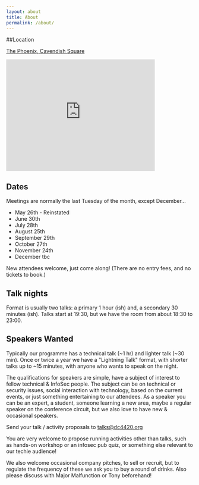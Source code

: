 ```yaml
---
layout: about
title: About
permalink: /about/
---
```


##Location

[The Phoenix, Cavendish Square](https://goo.gl/maps/audoHa)

<iframe src="https://www.google.com/maps/embed?pb=!1m18!1m12!1m3!1d2482.842198018175!2d-0.14359999999999998!3d51.516110999999995!2m3!1f0!2f0!3f0!3m2!1i1024!2i768!4f13.1!3m3!1m2!1s0x48761ad52179b1a3%3A0x1d78c7ec6f1dfb95!2sThe+Phoenix!5e0!3m2!1sen!2suk!4v1432717339445" width="400" height="300" frameborder="0" style="border:0"></iframe>

## Dates

Meetings are normally the last Tuesday of the month, except December...

* May 26th - Reinstated
* June 30th
* July 28th
* August 25th
* September 29th
* October 27th
* November 24th
* December tbc

New attendees welcome, just come along!
(There are no entry fees, and no tickets to book.)

## Talk nights

Format is usually two talks: a primary 1 hour (ish) and,
a secondary 30 minutes (ish).
Talks start at 19:30, but we have the room from about
18:30 to 23:00.

## Speakers Wanted

Typically our programme has a technical talk (~1 hr) and lighter talk (~30 min).
Once or twice a year we have a "Lightning Talk" format, with shorter
talks up to ~15 minutes, with anyone who wants to speak on the night.

The qualifications for speakers are simple, have a subject of interest
to fellow technical & InfoSec people. The subject can be on technical 
or security issues, social interaction with technology, based on the
current events, or just something entertaining to our attendees.
As a speaker you can be an expert, a student, someone learning a new
area, maybe a regular speaker on the conference circuit, but we also
love to have new & occasional speakers.

Send your talk / activity proposals to <talks@dc4420.org>

You are very welcome to propose running activities other than talks, such
as hands-on workshop or an infosec pub quiz, or something else relevant to our
techie audience!

We also welcome occasional company pitches, to sell or recruit, but to regulate
the frequency of these we ask you to buy a round of drinks. Also please
discuss with Major Malfunction or Tony beforehand!

